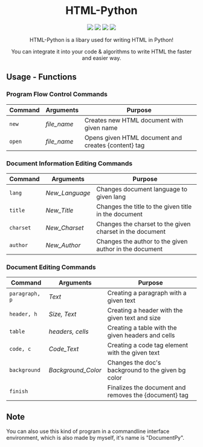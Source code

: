 <h1 align="center">HTML-Python</h1>
<p align="center">
  <image src="https://img.shields.io/badge/Implementation-Python%203.9-%2300A3E0?style=flat-square">
  <image src="https://img.shields.io/badge/version-0.5-blue">
  <image src="https://img.shields.io/badge/Work%20In%20Progress-Yes-success">
  <image src="https://img.shields.io/tokei/lines/github/xyLotus/HTMLPy?label=Total%20lines&style=flat-square">
</p>
<p align="center">HTML-Python is a libary used for writing HTML in Python!</p>
<p align="center">You can integrate it into your code & algorithms to write HTML the faster and easier way.</p>

## Usage - Functions
### Program Flow Control Commands
| Command       | Arguments         | Purpose                                                   |
| ------------- | ----------------- | --------------------------------------------------------- |
| `new`         | *file_name*       | Creates new HTML document with given name                 |
| `open`        | *file_name*       | Opens given HTML document and creates {content} tag       |

### Document Information Editing Commands
| Command         | Arguments           | Purpose                                                  |
| --------------- | ------------------- | -------------------------------------------------------- |
| `lang`          | *New_Language*      | Changes document language to given lang                  |
| `title`         | *New_Title*         | Changes the title to the given title in the document     |
| `charset`       | *New_Charset*       | Changes the charset to the given charset in the document |
| `author`        | *New_Author*        | Changes the author to the given author in the document   |

### Document Editing Commands
| Command       | Arguments         | Purpose                                                |
| ------------- | ----------------- | ------------------------------------------------------ |
| `paragraph, p`| *Text*            | Creating a paragraph with a given text                 |
| `header, h`   | *Size, Text*      | Creating a header with the given text and size         |
| `table`       | *headers, cells*  | Creating a table with the given headers and cells      |
| `code, c`     | *Code_Text*       | Creating a code tag element with the given text        |
| `background ` | *Background_Color*| Changes the doc's background to the given bg color     |
| `finish`      |                   | Finalizes the document and removes the {document} tag  |

## Note
You can also use this kind of program in a commandline interface environment, which is also made by myself, it's name is "DocumentPy". 
